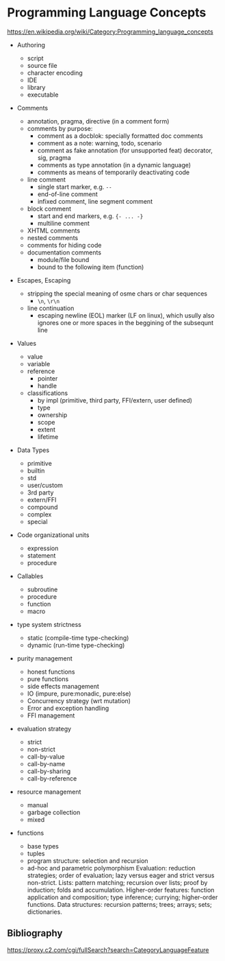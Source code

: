 # Programming Language Concepts

https://en.wikipedia.org/wiki/Category:Programming_language_concepts


* Authoring
  - script
  - source file
  - character encoding
  - IDE
  - library
  - executable

* Comments
  - annotation, pragma, directive (in a comment form)
  - comments by purpose:
    - comment as a docblok: specially formatted doc comments
    - comment as a note: warning, todo, scenario
    - comment as fake annotation (for unsupported feat) decorator, sig, pragma
    - comments as type annotation (in a dynamic language)
    - comments as means of temporarily deactivating code
  - line comment
    - single start marker, e.g. `--`
    - end-of-line comment
    - infixed comment, line segment comment
  - block comment
    - start and end markers, e.g. `{- ... -}`
    - multiline comment
  - XHTML comments
  - nested comments
  - comments for hiding code
  - documentation comments
    - module/file bound
    - bound to the following item (function)

* Escapes, Escaping
  - stripping the special meaning of osme chars or char sequences
    - `\n`, `\r\n`
  - line continuation
    - escaping newline (EOL) marker (LF on linux), which usully also ignores one or more spaces in the beggining of the subsequnt line

* Values
  - value
  - variable
  - reference
    - pointer
    - handle
  - classifications
    - by impl (primitive, third party, FFI/extern, user defined)
    - type
    - ownership
    - scope
    - extent
    - lifetime

* Data Types
  - primitive
  - builtin
  - std
  - user/custom
  - 3rd party
  - extern/FFI
  - compound
  - complex
  - special


* Code organizational units
  - expression
  - statement
  - procedure

* Callables
  - subroutine
  - procedure
  - function
  - macro


* type system strictness
  - static (compile-time type-checking)
  - dynamic (run-time type-checking)
* purity management
  - honest functions
  - pure functions
  - side effects management
  - IO (impure, pure:monadic, pure:else)
  - Concurrency strategy (wrt mutation)
  - Error and exception handling
  - FFI management
* evaluation strategy
  - strict
  - non-strict
  - call-by-value
  - call-by-name
  - call-by-sharing
  - call-by-reference
* resource management
  - manual
  - garbage collection
  - mixed


* functions
  - base types
  - tuples
  - program structure: selection and recursion
  - ad-hoc and parametric polymorphism
Evaluation:
reduction strategies; order of evaluation; lazy versus eager and strict versus non-strict.
Lists:
pattern matching; recursion over lists; proof by induction; folds and accumulation.
Higher-order features:
function application and composition; type inference; currying; higher-order functions.
Data structures:
recursion patterns; trees; arrays; sets; dictionaries.



## Bibliography

https://proxy.c2.com/cgi/fullSearch?search=CategoryLanguageFeature
